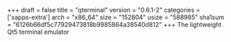 +++
draft = false
title = "qterminal"
version = "0.6.1-2"
categories = ['xapps-extra']
arch = "x86_64"
size = "152804"
usize = "588985"
sha1sum = "6126b66df5c77929473818b9985864a38540d812"
+++
The lightweight Qt5 terminal emulator